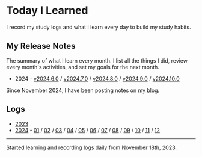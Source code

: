 # Today I Learned

I record my study logs and what I learn every day to build my study habits.

## My Release Notes

The summary of what I learn every month. I list all the things I did, review every month's activities, and set my goals for the next month.

- 2024 - [v2024.6.0](./release-notes/2024-06.md) / [v2024.7.0](./release-notes/2024-07.md) / [v2024.8.0](./release-notes/2024-08.md) / [v2024.9.0](./release-notes/2024-09.md) / [v2024.10.0](./release-notes/2024-10.md)

Since November 2024, I have been posting notes on [my blog](https://pss-aileen.vercel.app/blog).

## Logs

- [2023](./2023/)
- [2024](./2024/) - [01](./2024/01.md) / [02](./2024/02.md) / [03](./2024/03.md) / [04](./2024/04.md) / [05](./2024/05.md) / [06](./2024/06.md) / [07](./2024/07.md) / [08](./2024/08.md) / [09](./2024/09.md) / [10](./2024/10.md) / [11](./2024/11.md) / [12](./2024/12.md)

---

Started learning and recording logs daily from November 18th, 2023.
